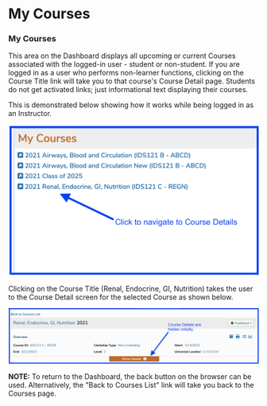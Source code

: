 # My Courses

### **My Courses**

This area on the Dashboard displays all upcoming or current Courses associated with the logged-in user - student or non-student. If you are logged in as a user who performs non-learner functions, clicking on the Course Title link will take you to that course's Course Detail page. Students do not get activated links; just informational text displaying their courses.

This is demonstrated below showing how it works while being logged in as an Instructor.

![](<../images/my_courses/my_courses_list.png>)

Clicking on the Course Title (Renal, Endocrine, GI, Nutrition) takes the user to the Course Detail screen for the selected Course as shown below.

![](<../images/my_courses/my_courses_detail.png>)

**NOTE:** To return to the Dashboard, the back button on the browser can be used. Alternatively, the "Back to Courses List" link will take you back to the Courses page.
